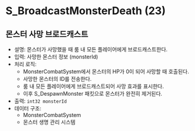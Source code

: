 # S_BroadcastMonsterDeath (23)

## 몬스터 사망 브로드캐스트

- 설명: 몬스터가 사망했을 때 룸 내 모든 플레이어에게 브로드캐스트한다.
- 입력: 사망한 몬스터 정보 (monsterId)
- 처리 로직:
  - MonsterCombatSystem에서 몬스터의 HP가 0이 되어 사망할 때 호출된다.
  - 사망한 몬스터의 ID를 전송한다.
  - 룸 내 모든 플레이어에게 브로드캐스트되어 사망 효과를 표시한다.
  - 이후 S_DespawnMonster 패킷으로 몬스터가 완전히 제거된다.
- 출력: `int32 monsterId`
- 데이터 구조: 
  - MonsterCombatSystem
  - 몬스터 생명 관리 시스템